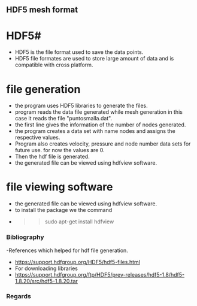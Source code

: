 ## HDF5 mesh format ###

# HDF5#

- HDF5 is the file format used to save the data points.
- HDF5 file formates are used to store large amount of data and is compatible with cross platform.
# file generation #
- the program uses HDF5 libraries to generate the files.
- program reads the data file generated while mesh generation in this case it reads the file "puntosmalla.dat".
- the first line gives the information of the number of nodes generated.
- the program creates a data set with name nodes and assigns the respective values.
- Program also creates velocity, pressure and node number data sets for future use. for now the values are 0.
- Then the hdf file is generated.
- the generated file can be viewed using hdfview software.

# file viewing software #
- the generated file can be viewed using hdfview software.
- to install the package we the command 
- >> sudo apt-get install hdfview
### Bibliography ###

-References which helped for hdf file generation.


- https://support.hdfgroup.org/HDF5/hdf5-files.html
- For downloading libraries
- https://support.hdfgroup.org/ftp/HDF5/prev-releases/hdf5-1.8/hdf5-1.8.20/src/hdf5-1.8.20.tar

### Regards ###

